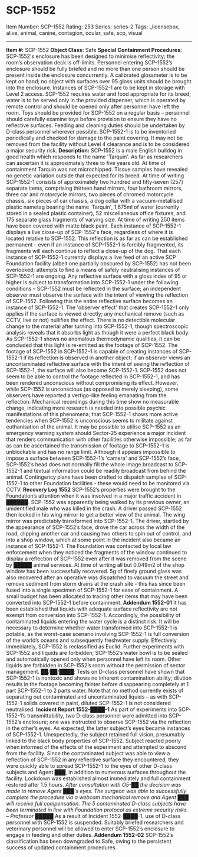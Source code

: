# SCP-1552
Item Number: SCP-1552
Rating: 253
Series: series-2
Tags: _licensebox, alive, animal, canine, contagion, ocular, safe, scp, visual

---

**Item #:** SCP-1552
**Object Class:** Safe
**Special Containment Procedures:** SCP-1552's enclosure has been designed to minimise reflectivity; the room’s observation deck is off-limits. Personnel entering SCP-1552’s enclosure should be fully briefed and no more than one person should be present inside the enclosure concurrently. A calibrated glossmeter is to be kept on hand; no object with surfaces over 95 gloss units should be brought into the enclosure. Instances of SCP-1552-1 are to be kept in storage with Level 2 access.
SCP-1552 requires water and food appropriate for its breed; water is to be served only in the provided dispenser, which is operated by remote control and should be opened only after personnel have left the room. Toys should be provided for SCP-1552 on a regular basis – personnel should carefully examine toys before provision to ensure they have no reflective surfaces. Feeding and cleaning duties should be undertaken by D-class personnel wherever possible.
SCP-1552-1 is to be inventoried periodically and checked for damage to the paint covering. It may not be removed from the facility without Level 4 clearance and is to be considered a major security risk.
**Description:** SCP-1552 is a male English bulldog in good health which responds to the name 'Tarquin'. As far as researchers can ascertain it is approximately three to five years old. At time of containment Tarquin was not microchipped. Tissue samples have revealed no genetic variation outside that expected for its breed.
At time of writing SCP-1552-1 consists of approximately two hundred and fifty-seven (257) separate items, comprising thirteen hand mirrors, four bathroom mirrors, three car and motorcycle mirrors, two pieces of chromed motorcycle chassis, six pieces of car chassis, a dog collar with a vacuum-metallised plastic nametag bearing the name 'Tarquin', 1,675ml of water (currently stored in a sealed plastic container), 52 miscellaneous office fixtures, and 175 separate glass fragments of varying size. At time of writing 250 items have been covered with matte black paint.
Each instance of SCP-1552-1 displays a live close-up of SCP-1552's face, regardless of where it is located relative to SCP-1552. This reflection is as far as can be established permanent – even if an instance of SCP-1552-1 is forcibly fragmented, its fragments will each continue to reflect a close-up of the dog. That each instance of SCP-1552-1 currently displays a live feed of an active SCP Foundation facility (albeit one partially obscured by SCP-1552) has not been overlooked; attempts to find a means of safely neutralising instances of SCP-1552-1 are ongoing.
Any reflective surface with a gloss index of 95 or higher is subject to transformation into SCP-1552-1 under the following conditions – SCP-1552 must be reflected in the surface; an independent observer must observe the surface with the intent of viewing the reflection of SCP-1552. Following this the entire reflective surface becomes an instance of SCP-1552-1. The 'observer effect' that creates SCP-1552-1 only applies if the surface is viewed directly; any mechanical remove (such as CCTV, live or not) nullifies the effect. There is no detectible molecular change to the material after turning into SCP-1552-1, though spectroscopic analysis reveals that it absorbs light as though it were a perfect black body. As SCP-1552-1 shows no anomalous thermodynamic qualities, it can be concluded that this light is re-emitted as the footage of SCP-1552. The footage of SCP-1552 in SCP-1552-1 is capable of creating instances of SCP-1552-1 if its reflection is observed in another object; if an observer views an uncontaminated reflective surface with the intent of seeing the reflection of SCP-1552-1, the surface will also become SCP-1552-1.
SCP-1552 does not seem to be able to control the footage reflected in SCP-1552-1, and has been rendered unconscious without compromising its effect. However, while SCP-1552 is unconscious (as opposed to merely sleeping), some observers have reported a vertigo-like feeling emanating from the reflection. Mechanical recordings during this time show no measurable change, indicating more research is needed into possible psychic manifestations of this phenomena; that SCP-1552-1 shows more active tendencies when SCP-1552 is unconscious seems to militate against euthanisation of the animal.
It may be possible to utilise SCP-1552 as an emergency warning system should Sector-25 experience a major incident that renders communication with other facilities otherwise impossible; as far as can be ascertained the transmission of footage to SCP-1552-1 is unblockable and has no range limit. Although it appears impossible to impose a surface between SCP-1552-1’s 'camera' and SCP-1552’s face, SCP-1552’s head does not normally fill the whole image broadcast to SCP-1552-1 and textual information could be readily broadcast from behind the animal. Contingency plans have been drafted to dispatch samples of SCP-1552-1 to other Foundation facilities - these would need to be monitored via CCTV.
**Recovery Log 1552**
SCP-1552’s properties were brought to the Foundation’s attention when it was involved in a major traffic accident in ██████. SCP-1552 was apparently being walked by its previous owner, an unidentified male who was killed in the crash. A driver passed SCP-1552 then looked in his wing mirror to get a better view of the animal. The wing mirror was predictably transformed into SCP-1552-1. The driver, startled by the appearance of SCP-1552’s face, drove the car across the width of the road, clipping another car and causing two others to spin out of control, and into a shop window, which at some point in the incident also became an instance of SCP-1552-1. The Foundation was contacted by local law enforcement when they noticed the fragments of the window continued to display a reflection of SCP-1552 even after it was removed from the scene by █████ animal services. At time of writing all but 0.049m2 of the shop window has been successfully recovered. 5g of finely ground glass was also recovered after an operative was dispatched to vacuum the street and remove sediment from storm drains at the crash site - this has since been fused into a single specimen of SCP-1552-1 for ease of containment. A small budget has been allocated to tracing other items that may have been converted into SCP-1552-1 before containment.
**Addendum 1552-01**
It has been established that liquids with adequate surface reflectivity are not exempt from conversion into SCP-1552-1. Accordingly, the possibility of contaminated liquids entering the water cycle is a distinct risk. It will be necessary to determine whether water transformed into SCP-1552-1 is potable, as the worst-case scenario involving SCP-1552-1 is full conversion of the world’s oceans and subsequently freshwater supply. Effectively immediately, SCP-1552 is reclassified as Euclid. Further experiments with SCP-1552 and liquids are forbidden; SCP-1552’s water bowl is to be sealed and automatically opened only when personnel have left its room. Other liquids are forbidden in SCP-1552’s room without the permission of sector management.
██/██/████: Tests on D-class personnel have shown that SCP-1552-1 is nontoxic and shows no inherent contamination ability; dilution results in the footage becoming fainter before disappearing completely at 1 part SCP-1552-1 to 2 parts water. Note that no method currently exists of separating out contaminated and uncontaminated liquids – as with SCP-1552-1 solids covered in paint, diluted SCP-1552-1 is not considered neutralised.
**Incident Report 1552-████-1**
As part of experiments into SCP-1552-1’s transmittability, two D-class personnel were admitted into SCP-1552’s enclosure; one was instructed to observe SCP-1552 via the reflection in the other’s eyes. As expected, the latter subject’s eyes became instances of SCP-1552-1. Unexpectedly, the subject retained full vision, presumably linked to the black body properties of SCP-1552. Subject reacted poorly when informed of the effects of the experiment and attempted to abscond from the facility. Since the contaminated subject was able to view a reflection of SCP-1552 in any reflective surface they encountered, they were quickly able to spread SCP-1552-1 to the eyes of other D-class subjects and Agent ███, in addition to numerous surfaces throughout the facility. Lockdown was established almost immediately and full containment restored after 1.5 hours.
_After consultation with O5-██ the decision was made to remove Agent ███'s eyes. The surgeon was able to successfully complete the procedure via a webcam mechanical remove and Agent ███ will receive full compensation. The 5 contaminated D-class subjects have been terminated in line with Foundation protocol as extreme security risks. – Professor █████_
As a result of Incident 1552-████-1, use of D-class personnel with SCP-1552 is suspended. Suitably briefed researchers and veterinary personnel will be allowed to enter SCP-1552’s enclosure to engage in feeding and other duties.
**Addendum 1552-02**
SCP-1552’s classification has been downgraded to Safe, owing to the persistent success of updated containment procedures.